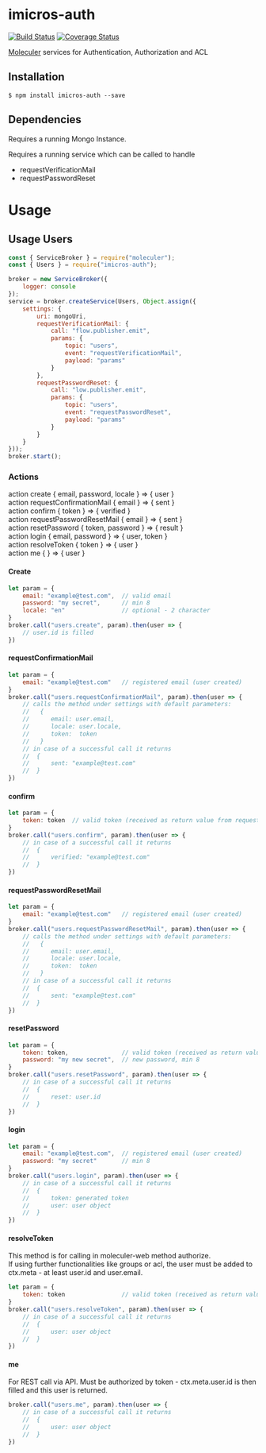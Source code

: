 # imicros-auth
[![Build Status](https://travis-ci.org/al66/imicros-auth.svg?branch=master)](https://travis-ci.org/al66/imicros-auth)
[![Coverage Status](https://coveralls.io/repos/github/al66/imicros-auth/badge.svg?branch=master)](https://coveralls.io/github/al66/imicros-auth?branch=master)

[Moleculer](https://github.com/moleculerjs/moleculer) services for Authentication, Authorization and ACL

## Installation
```
$ npm install imicros-auth --save
```
## Dependencies
Requires a running Mongo Instance.

Requires a running service which can be called to handle
 - requestVerificationMail
 - requestPasswordReset

# Usage
## Usage Users
```js
const { ServiceBroker } = require("moleculer");
const { Users } = require("imicros-auth");

broker = new ServiceBroker({
    logger: console
});
service = broker.createService(Users, Object.assign({ 
    settings: { 
        uri: mongoUri,
        requestVerificationMail: {
            call: "flow.publisher.emit",
            params: {
                topic: "users",
                event: "requestVerificationMail",
                payload: "params"
            }
        },
        requestPasswordReset: {
            call: "low.publisher.emit",
            params: {
                topic: "users",
                event: "requestPasswordReset",
                payload: "params"
            }
        }
    } 
}));
broker.start();

```
### Actions
action create { email, password, locale } => { user }  
action requestConfirmationMail { email } => { sent }  
action confirm { token } => { verified }  
action requestPasswordResetMail { email } => { sent }  
action resetPassword { token, password } => { result }  
action login { email, password } => { user, token }  
action resolveToken { token } => { user }  
action me { } => { user }
#### Create
```js
let param = {
    email: "example@test.com",  // valid email
    password: "my secret",      // min 8
    locale: "en"                // optional - 2 character
}
broker.call("users.create", param).then(user => {
    // user.id is filled
})
```
#### requestConfirmationMail
```js
let param = {
    email: "example@test.com"   // registered email (user created)
}
broker.call("users.requestConfirmationMail", param).then(user => {
    // calls the method under settings with default parameters:
    //   {
    //      email: user.email,
    //      locale: user.locale,
    //      token:  token
    //   }
    // in case of a successful call it returns
    //  {
    //      sent: "example@test.com"
    //  }
})
```
#### confirm
```js
let param = {
    token: token  // valid token (received as return value from requestConfirmationMail)
}
broker.call("users.confirm", param).then(user => {
    // in case of a successful call it returns
    //  {
    //      verified: "example@test.com"
    //  }
})
```
#### requestPasswordResetMail
```js
let param = {
    email: "example@test.com"   // registered email (user created)
}
broker.call("users.requestPasswordResetMail", param).then(user => {
    // calls the method under settings with default parameters:
    //   {
    //      email: user.email,
    //      locale: user.locale,
    //      token:  token
    //   }
    // in case of a successful call it returns
    //  {
    //      sent: "example@test.com"
    //  }
})
```
#### resetPassword
```js
let param = {
    token: token,               // valid token (received as return value from requestPasswordResetMail)
    password: "my new secret",  // new password, min 8
}
broker.call("users.resetPassword", param).then(user => {
    // in case of a successful call it returns
    //  {
    //      reset: user.id
    //  }
})
```
#### login
```js
let param = {
    email: "example@test.com",  // registered email (user created)
    password: "my secret"       // min 8
}
broker.call("users.login", param).then(user => {
    // in case of a successful call it returns
    //  {
    //      token: generated token
    //      user: user object
    //  }
})
```
#### resolveToken
This method is for calling in moleculer-web method authorize.  
If using further functionalities like groups or acl, the user must be added to ctx.meta - at least user.id and user.email.  
```js
let param = {
    token: token                // valid token (received as return value from login)
}
broker.call("users.resolveToken", param).then(user => {
    // in case of a successful call it returns
    //  {
    //      user: user object
    //  }
})
```
#### me
For REST call via API. Must be authorized by token - ctx.meta.user.id is then filled and this user is returned.
```js
broker.call("users.me", param).then(user => {
    // in case of a successful call it returns
    //  {
    //      user: user object
    //  }
})
```



